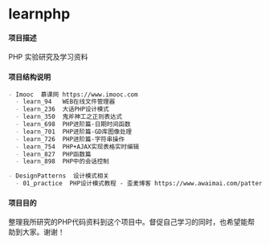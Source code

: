 # learnphp

#### 项目描述
PHP 实验研究及学习资料

#### 项目结构说明
```markdown
- Imooc  慕课网 https://www.imooc.com
  - learn_94   WEB在线文件管理器
  - learn_236  大话PHP设计模式
  - learn_350  鬼斧神工之正则表达式
  - learn_698  PHP进阶篇-日期时间函数
  - learn_701  PHP进阶篇-GD库图像处理
  - learn_726  PHP进阶篇-字符串操作
  - learn_754  PHP+AJAX实现表格实时编辑
  - learn_827  PHP函数篇
  - learn_898  PHP中的会话控制
```
```markdown
- DesignPatterns  设计模式相关
  - 01_practice  PHP设计模式教程 - 歪麦博客 https://www.awaimai.com/patterns
```

#### 项目目的
整理我所研究的PHP代码资料到这个项目中。督促自己学习的同时，也希望能帮助到大家。谢谢！
